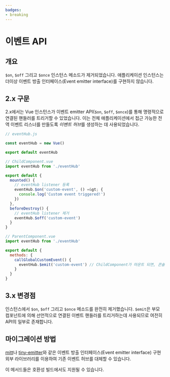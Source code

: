 ```yaml
---
badges:
- breaking
---
```


# 이벤트 API <migrationbadges badges="$frontmatter.badges"></migrationbadges>

## 개요

`$on`, `$off` 그리고 `$once` 인스턴스 메소드가 제거되었습니다. 애플리케이션 인스턴스는 더이상 이벤트 방출 인터페이스(Event emitter interface)를 구현하지 않습니다.

## 2.x 구문

2.x에서는 Vue 인스턴스가 이벤트 emitter API(`$on`, `$off`, `$once`)를 통해 명령적으로 연결된 핸들러를 트리거할 수 있었습니다. 이는 전체 애플리케이션에서 접근 가능한 전역 이벤트 리스너를 만들도록 *이벤트 허브*를 생성하는 데 사용되었습니다.

```js
// eventHub.js

const eventHub = new Vue()

export default eventHub
```

```js
// ChildComponent.vue
import eventHub from './eventHub'

export default {
  mounted() {
    // eventHub listener 등록
    eventHub.$on('custom-event', () =&gt; {
      console.log('Custom event triggered!')
    })
  },
  beforeDestroy() {
    // eventHub listener 제거
    eventHub.$off('custom-event')
  }
}
```

```js
// ParentComponent.vue
import eventHub from './eventHub'

export default {
  methods: {
    callGlobalCustomEvent() {
      eventHub.$emit('custom-event') // ChildComponent가 마운트 되면, 콘솔에서 message에 접근할 수 있습니다.
    }
  }
}
```

## 3.x 변경점

인스턴스에서 `$on`, `$off` 그리고 `$once` 메소드를 완전히 제거했습니다. `$emit`은 부모 컴포넌트에 의해 선언적으로 연결된 이벤트 핸들러를 트리거하는데 사용되므로 여전히 API의 일부로 존재합니다.

## 마이그레이션 방법

[mitt](https://github.com/developit/mitt)나 [tiny-emitter](https://github.com/scottcorgan/tiny-emitter)와 같은 이벤트 방출 인터페이스(Event emitter interface) 구현 외부 라이브러리를 이용하여 기존 이벤트 허브를 대체할 수 있습니다.

이 메서드들은 호환성 빌드에서도 지원될 수 있습니다.
